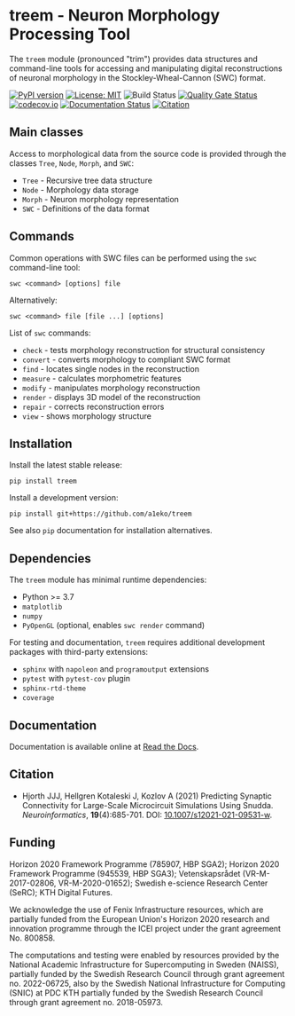
treem - Neuron Morphology Processing Tool
=========================================

The `treem` module (pronounced "trim") provides data structures and
command-line tools for accessing and manipulating digital reconstructions
of neuronal morphology in the Stockley-Wheal-Cannon (SWC) format.

[![PyPI version](https://badge.fury.io/py/treem.svg)](https://badge.fury.io/py/treem)
[![License: MIT](https://img.shields.io/badge/License-MIT-brightgreen.svg)](https://github.com/a1eko/treem/blob/master/LICENSE)
![Build Status](https://github.com/a1eko/treem/actions/workflows/python-app.yml/badge.svg)
[![Quality Gate Status](https://sonarcloud.io/api/project_badges/measure?project=a1eko_treem&metric=alert_status)](https://sonarcloud.io/dashboard?id=a1eko_treem)
[![codecov.io](https://codecov.io/gh/a1eko/treem/coverage.svg)](https://codecov.io/gh/a1eko/treem)
[![Documentation Status](https://readthedocs.org/projects/treem/badge/?version=latest)](https://treem.readthedocs.io/en/latest/?badge=latest)
[![Citation](https://zenodo.org/badge/DOI/10.5281/zenodo.4890844.svg)](https://doi.org/10.5281/zenodo.4890844)


Main classes
------------

Access to morphological data from the source code is provided through the
classes ``Tree``, ``Node``, ``Morph``, and ``SWC``:

* ``Tree``   - Recursive tree data structure
* ``Node``   - Morphology data storage
* ``Morph``  - Neuron morphology representation
* ``SWC``    - Definitions of the data format


Commands
--------

Common operations with SWC files can be performed using the ``swc``
command-line tool:

    swc <command> [options] file

Alternatively:

    swc <command> file [file ...] [options] 

List of ``swc`` commands:

* ``check``    - tests morphology reconstruction for structural consistency
* ``convert``  - converts morphology to compliant SWC format
* ``find``     - locates single nodes in the reconstruction
* ``measure``  - calculates morphometric features
* ``modify``   - manipulates morphology reconstruction
* ``render``   - displays 3D model of the reconstruction
* ``repair``   - corrects reconstruction errors
* ``view``     - shows morphology structure


Installation
------------

Install the latest stable release:

    pip install treem

Install a development version:

    pip install git+https://github.com/a1eko/treem

See also ``pip`` documentation for installation alternatives.


Dependencies
------------

The ``treem`` module has minimal runtime dependencies:

* Python >= 3.7
* ``matplotlib``
* ``numpy``
* ``PyOpenGL`` (optional, enables ``swc render`` command)

For testing and documentation, ``treem`` requires additional development packages with
third-party extensions:

* ``sphinx`` with ``napoleon`` and ``programoutput`` extensions
* ``pytest`` with ``pytest-cov`` plugin
* ``sphinx-rtd-theme``
* ``coverage``


Documentation
-------------

Documentation is available online at [Read the
Docs](https://treem.readthedocs.io/en/latest/).


Citation
--------

* Hjorth JJJ, Hellgren Kotaleski J, Kozlov A (2021) Predicting
Synaptic Connectivity for Large-Scale Microcircuit Simulations
Using Snudda. *Neuroinformatics*, **19**(4):685-701. DOI:
[10.1007/s12021-021-09531-w](https://doi.org/10.1007/s12021-021-09531-w).


Funding
-------

Horizon 2020 Framework Programme (785907, HBP SGA2); Horizon 2020
Framework Programme (945539, HBP SGA3); Vetenskapsrådet (VR-M-2017-02806,
VR-M-2020-01652); Swedish e-science Research Center (SeRC); KTH Digital
Futures.

We acknowledge the use of Fenix Infrastructure resources, which are
partially funded from the European Union's Horizon 2020 research and
innovation programme through the ICEI project under the grant agreement
No. 800858.

The computations and testing were enabled by resources provided by the National 
Academic Infrastructure for Supercomputing in Sweden (NAISS), partially funded by 
the Swedish Research Council through grant agreement no. 2022-06725, also by
the Swedish National Infrastructure for Computing (SNIC) at PDC KTH
partially funded by the Swedish Research Council through grant agreement
no. 2018-05973.
